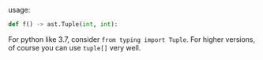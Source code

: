 usage:

```py
def f() -> ast.Tuple(int, int):
```

For python like 3.7, consider `from typing import Tuple`. For higher versions, of course you can use `tuple[]` very well.

